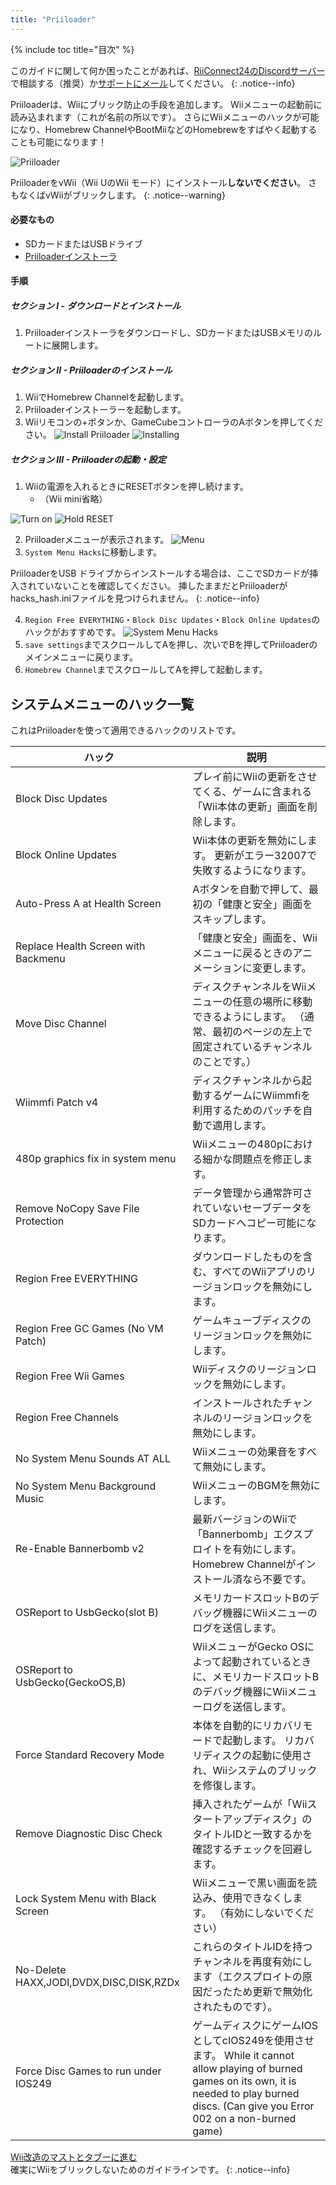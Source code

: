 ```yaml
---
title: "Priiloader"
---
```


{% include toc title="目次" %}

このガイドに関して何か困ったことがあれば、[RiiConnect24のDiscordサーバー](https://discord.gg/rc24)で相談する（推奨）か[サポートにメール](mailto:support@riiconnect24.net)してください。
{: .notice--info}

Priiloaderは、Wiiにブリック防止の手段を追加します。 Wiiメニューの起動前に読み込まれます（これが名前の所以です）。 さらにWiiメニューのハックが可能になり、Homebrew ChannelやBootMiiなどのHomebrewをすばやく起動することも可能になります！

![Priiloader](/images/priiloader.jpg)

PriiloaderをvWii（Wii UのWii モード）にインストール**しないでください**。 さもなくばvWiiがブリックします。
{: .notice--warning}

#### 必要なもの

- SDカードまたはUSBドライブ
- [Priiloaderインストーラ](https://hbb1.oscwii.org/hbb/priiloader/priiloader.zip)

#### 手順

##### セクション I - ダウンロードとインストール

1. Priiloaderインストーラをダウンロードし、SDカードまたはUSBメモリのルートに展開します。

##### セクション II - Priiloaderのインストール

1. WiiでHomebrew Channelを起動します。
2. Priiloaderインストーラーを起動します。
3. Wiiリモコンの+ボタンか、GameCubeコントローラのAボタンを押してください。 ![Install Priiloader](/images/Priiloader/installer.png) ![Installing](/images/Priiloader/installing.png)

##### セクション III - Priiloaderの起動・設定

1. Wiiの電源を入れるときにRESETボタンを押し続けます。
   - （Wii mini省略）

![Turn on](/images/Priiloader/on.jpg) ![Hold RESET](/images/Priiloader/reset.jpg)

2. Priiloaderメニューが表示されます。 ![Menu](/images/Priiloader/mainmenu.png)
3. `System Menu Hacks`に移動します。

PriiloaderをUSB ドライブからインストールする場合は、ここでSDカードが挿入されていないことを確認してください。 挿したままだとPriiloaderがhacks_hash.iniファイルを見つけられません。
{: .notice--info}

4. `Region Free EVERYTHING`・`Block Disc Updates`・`Block Online Updates`のハックがおすすめです。 ![System Menu Hacks](/images/Priiloader/hacks.png)
1. `save settings`までスクロールしてAを押し、次いでBを押してPriiloaderのメインメニューに戻ります。
1. `Homebrew Channel`までスクロールしてAを押して起動します。

## システムメニューのハック一覧

これはPriiloaderを使って適用できるハックのリストです。

| ハック                                     | 説明                                                                                                                                                                          |
| --------------------------------------- | --------------------------------------------------------------------------------------------------------------------------------------------------------------------------- |
| Block Disc Updates                      | プレイ前にWiiの更新をさせてくる、ゲームに含まれる「Wii本体の更新」画面を削除します。                                                                                                                               |
| Block Online Updates                    | Wii本体の更新を無効にします。 更新がエラー32007で失敗するようになります。                                                                                                                                   |
| Auto-Press A at Health Screen           | Aボタンを自動で押して、最初の「健康と安全」画面をスキップします。                                                                                                                                           |
| Replace Health Screen with Backmenu     | 「健康と安全」画面を、Wiiメニューに戻るときのアニメーションに変更します。                                                                                                                                      |
| Move Disc Channel                       | ディスクチャンネルをWiiメニューの任意の場所に移動できるようにします。 （通常、最初のページの左上で固定されているチャンネルのことです。）                                                                                                      |
| Wiimmfi Patch v4                        | ディスクチャンネルから起動するゲームにWiimmfiを利用するためのパッチを自動で適用します。                                                                                                                             |
| 480p graphics fix in system menu        | Wiiメニューの480pにおける細かな問題点を修正します。                                                                                                                                               |
| Remove NoCopy Save File Protection      | データ管理から通常許可されていないセーブデータをSDカードへコピー可能になります。                                                                                                                                   |
| Region Free EVERYTHING                  | ダウンロードしたものを含む、すべてのWiiアプリのリージョンロックを無効にします。                                                                                                                                   |
| Region Free GC Games (No VM Patch)      | ゲームキューブディスクのリージョンロックを無効にします。                                                                                                                                                |
| Region Free Wii Games                   | Wiiディスクのリージョンロックを無効にします。                                                                                                                                                    |
| Region Free Channels                    | インストールされたチャンネルのリージョンロックを無効にします。                                                                                                                                             |
| No System Menu Sounds AT ALL            | Wiiメニューの効果音をすべて無効にします。                                                                                                                                                      |
| No System Menu Background Music         | WiiメニューのBGMを無効にします。                                                                                                                                                         |
| Re-Enable Bannerbomb v2                 | 最新バージョンのWiiで「Bannerbomb」エクスプロイトを有効にします。 Homebrew Channelがインストール済なら不要です。                                                                                                     |
| OSReport to UsbGecko(slot B)            | メモリカードスロットBのデバッグ機器にWiiメニューのログを送信します。                                                                                                                                        |
| OSReport to UsbGecko(GeckoOS,B)         | WiiメニューがGecko OSによって起動されているときに、メモリカードスロットBのデバッグ機器にWiiメニューログを送信します。                                                                                                          |
| Force Standard Recovery Mode            | 本体を自動的にリカバリモードで起動します。 リカバリディスクの起動に使用され、Wiiシステムのブリックを修復します。                                                                                                                  |
| Remove Diagnostic Disc Check            | 挿入されたゲームが「Wiiスタートアップディスク」のタイトルIDと一致するかを確認するチェックを回避します。                                                                                                                      |
| Lock System Menu with Black Screen      | Wiiメニューで黒い画面を読込み、使用できなくします。 （有効にしないでください）                                                                                                                                   |
| No-Delete HAXX,JODI,DVDX,DISC,DISK,RZDx | これらのタイトルIDを持つチャンネルを再度有効にします（エクスプロイトの原因だったため更新で無効化されたものです）。                                                                                                                  |
| Force Disc Games to run under IOS249    | ゲームディスクにゲームIOSとしてcIOS249を使用させます。 While it cannot allow playing of burned games on its own, it is needed to play burned discs. (Can give you Error 002 on a non-burned game) |

[Wii改造のマストとタブーに進む](dosanddonts)<br> 確実にWiiをブリックしないためのガイドラインです。
{: .notice--info}
